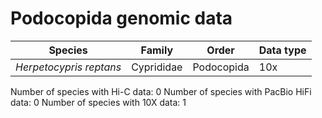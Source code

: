 # Podocopida genomic data

| Species | Family | Order | Data type |
| -- | --- | --- | --- |
| *Herpetocypris reptans* | Cyprididae | Podocopida | 10x |

Number of species with Hi-C data: 0
Number of species with PacBio HiFi data: 0
Number of species with 10X data: 1
